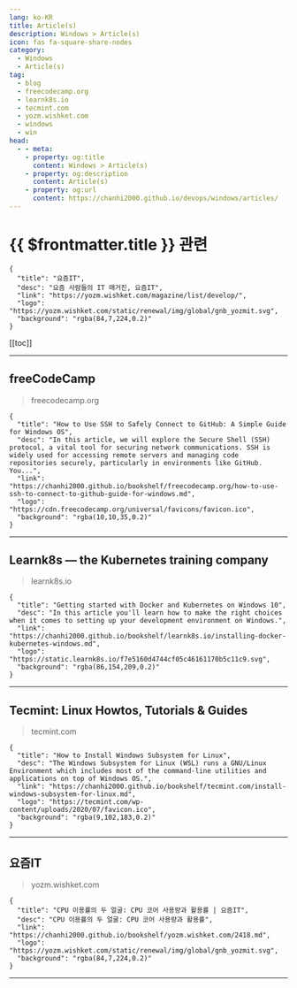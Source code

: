 ```yaml
---
lang: ko-KR
title: Article(s)
description: Windows > Article(s)
icon: fas fa-square-share-nodes
category: 
  - Windows
  - Article(s)
tag: 
  - blog
  - freecodecamp.org
  - learnk8s.io
  - tecmint.com
  - yozm.wishket.com
  - windows
  - win
head:
  - - meta:
    - property: og:title
      content: Windows > Article(s)
    - property: og:description
      content: Article(s)
    - property: og:url
      content: https://chanhi2000.github.io/devops/windows/articles/
---
```


# {{ $frontmatter.title }} 관련

<SiteInfo
  name="freeCodeCamp Programming Tutorials: Python, JavaScript, Git & More"
  desc="Browse thousands of programming tutorials written by experts. Learn Web Development, Data Science, DevOps, Security, and get developer career advice."
  url="https://freecodecamp.org/news/"
  logo="https://cdn.freecodecamp.org/universal/favicons/favicon.ico"
  preview="https://cdn.freecodecamp.org/platform/universal/fcc_meta_1920X1080-indigo.png"/>

<SiteInfo
  name="Learnk8s — the Kubernetes training company"
  desc="We help you get started on your Kubernetes journey through comprehensive online, in person or remote training."
  url="https://learnk8s.io/archive"
  logo="https://static.learnk8s.io/f7e5160d4744cf05c46161170b5c11c9.svg"
  preview="https://static.learnk8s.io/6dbec52a8d352b7cd5625cf903bf4de4.png"/>

<SiteInfo
  name="Tecmint: Linux Howtos, Tutorials & Guides"
  desc="Tecmint - Linux Howtos, Tutorials, Guides, News, Tips and Tricks."
  url="https://tecmint.com/"
  logo="https://tecmint.com/wp-content/uploads/2020/07/favicon.ico"
  preview="https://tecmint.com/wp-content/uploads/2022/06/tecmint-linux-blog.png"/>

```component VPCard
{
  "title": "요즘IT", 
  "desc": "요즘 사람들의 IT 매거진, 요즘IT", 
  "link": "https://yozm.wishket.com/magazine/list/develop/", 
  "logo": "https://yozm.wishket.com/static/renewal/img/global/gnb_yozmit.svg", 
  "background": "rgba(84,7,224,0.2)"
}
```

[[toc]]

---

## <FontIcon icon="fa-brands fa-free-code-camp"/>freeCodeCamp

> freecodecamp.org

```component VPCard
{
  "title": "How to Use SSH to Safely Connect to GitHub: A Simple Guide for Windows OS",
  "desc": "In this article, we will explore the Secure Shell (SSH) protocol, a vital tool for securing network communications. SSH is widely used for accessing remote servers and managing code repositories securely, particularly in environments like GitHub. You...",
  "link": "https://chanhi2000.github.io/bookshelf/freecodecamp.org/how-to-use-ssh-to-connect-to-github-guide-for-windows.md",
  "logo": "https://cdn.freecodecamp.org/universal/favicons/favicon.ico",
  "background": "rgba(10,10,35,0.2)"
}
```

<!-- END: freecodecamp.org -->

---

## Learnk8s — the Kubernetes training company

> learnk8s.io

```component VPCard
{
  "title": "Getting started with Docker and Kubernetes on Windows 10",
  "desc": "In this article you'll learn how to make the right choices when it comes to setting up your development environment on Windows.",
  "link": "https://chanhi2000.github.io/bookshelf/learnk8s.io/installing-docker-kubernetes-windows.md",
  "logo": "https://static.learnk8s.io/f7e5160d4744cf05c46161170b5c11c9.svg",
  "background": "rgba(86,154,209,0.2)"
}
```

<!-- END: learnk8s.io -->

---

## Tecmint: Linux Howtos, Tutorials & Guides

> tecmint.com

```component VPCard
{
  "title": "How to Install Windows Subsystem for Linux",
  "desc": "The Windows Subsystem for Linux (WSL) runs a GNU/Linux Environment which includes most of the command-line utilities and applications on top of Windows OS.",
  "link": "https://chanhi2000.github.io/bookshelf/tecmint.com/install-windows-subsystem-for-linux.md",
  "logo": "https://tecmint.com/wp-content/uploads/2020/07/favicon.ico",
  "background": "rgba(9,102,183,0.2)"
}
```

<!-- END: tecmint.com -->

---

## 요즘IT

> yozm.wishket.com

```component VPCard
{
  "title": "CPU 이용률의 두 얼굴: CPU 코어 사용량과 활용률 | 요즘IT",
  "desc": "CPU 이용률의 두 얼굴: CPU 코어 사용량과 활용률",
  "link": "https://chanhi2000.github.io/bookshelf/yozm.wishket.com/2418.md",
  "logo": "https://yozm.wishket.com/static/renewal/img/global/gnb_yozmit.svg", 
  "background": "rgba(84,7,224,0.2)"
}
```

<!-- END: yozm.wishket.com -->

---

<TagLinks />